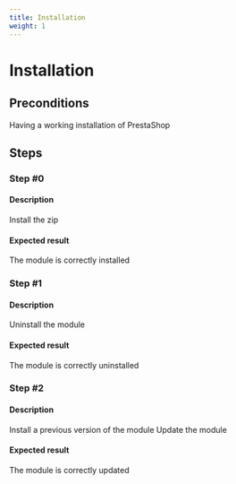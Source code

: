 ```yaml
---
title: Installation
weight: 1
---
```


# Installation

## Preconditions

Having a working installation of PrestaShop
## Steps
### Step #0
#### Description
Install the zip
#### Expected result
The module is correctly installed
### Step #1
#### Description
Uninstall the module
#### Expected result
The module is correctly uninstalled
### Step #2
#### Description
Install a previous version of the module
Update the module
#### Expected result
The module is correctly updated
